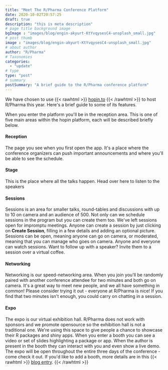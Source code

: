 ```yaml
---
title: "Meet The R/Pharma Conference Platform"
date: 2020-10-02T20:57:25
draft: true
description: "this is meta description"
# page title background image
bgImage : "images/blog/engin-akyurt-KtYvqysesC4-unsplash_small.jpg"
# post thumb
image : "images/blog/engin-akyurt-KtYvqysesC4-unsplash_small.jpg"
# about author
author: "R/Pharma"
# Taxonomies
categories:
  - "update"
# type
type: "post"
# summary
postSummary: "A brief guide to the R/Pharma conference platform"
---
```


We have chosen to use 
{{< rawhtml >}}
<a href="https://hopin.to/" style="text-decoration: underline;">hopin.to</a>
{{< /rawhtml >}}
 to host R/Pharma this year.  Here's a brief guide to some of its features.  

When you enter the platform you'll be in the reception area.  This is one of five main areas within the hopin platform, each will be described briefly below.

#### Reception
The page you see when you first open the app.  It's a place where the conference organizers can push important announcements and where you'll be able to see the schedule.

#### Stage
This is the place where all the talks happen.  Head over here to listen to the speakers

#### Sessions
Sessions is an area for smaller talks, round-tables and discussions with up to 10 on camera and an audience of 500.  Not only can we schedule sessions in the program but you can create them too.  We've left sessions open for impromptu meetings.  Anyone can create a session by just clicking on **Create Session**, filling in a few details and adding an optional picture.  
Sessions can be open, meaning anyone can go on camera, or moderated, meaning that you can manage who goes on camera.  Anyone and everyone can watch sessions.  Want to follow up with a speaker?  Invite them to a session over a virtual coffee.

#### Networking
Networking is our speed-networking area.  When you join you'll be randomly paired with another conference attendee for two minutes and both go on camera.  It's a great way to meet new people, and we all have something in common!  Please consider trying it out - everyone at R/Pharma is nice!  If you find that two minutes isn't enough, you could carry on chatting in a session.

#### Expo
The expo is our virtual exhibition hall.  R/Pharma does not work with sponsors and we promote opensource so the exhibition hall is not a traditional one.  We're using this space to give people a chance to showcase their R packages and shiny apps.  When you enter a booth you can see a video or set of slides highlighting a package or app.  When the author is present in the booth they can interact with you and even show a live demo.  The expo will be open throughout the entire three days of the conference - come check it out.  If you'd like to add a booth, more details are in this 
{{< rawhtml >}}
<a href="/blog/post.5" style="text-decoration: underline;">blog entry</a>.
{{< /rawhtml >}}





